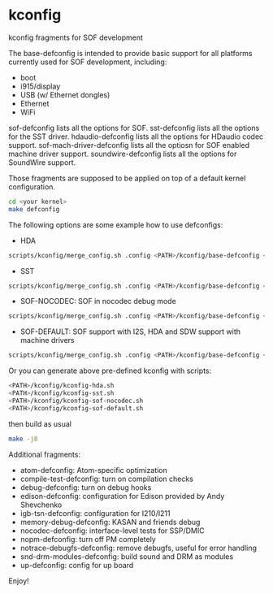 # kconfig
kconfig fragments for SOF development

The base-defconfig is intended to provide basic support for all platforms currently used for SOF development, including:
- boot
- i915/display
- USB (w/ Ethernet dongles)
- Ethernet
- WiFi


sof-defconfig lists all the options for SOF.
sst-defconfig lists all the options for the SST driver.
hdaudio-defconfig lists all the options for HDaudio codec support.
sof-mach-driver-defconfig lists all the optiosn for SOF enabled machine driver support.
soundwire-defconfig lists all the options for SoundWire support.

Those fragments are supposed to be applied on top of a default kernel
configuration.

```bash
cd <your kernel>
make defconfig
````

The following options are some example how to use defconfigs:
- HDA
````bash
scripts/kconfig/merge_config.sh .config <PATH>/kconfig/base-defconfig <PATH>/kconfig/hdaudio-codecs-defconfig
````
- SST
````bash
scripts/kconfig/merge_config.sh .config <PATH>/kconfig/base-defconfig <PATH>/kconfig/sst-defconfig <PATH>/kconfig/hdaudio-codecs-defconfig
````
- SOF-NOCODEC: SOF in nocodec debug mode
````bash
scripts/kconfig/merge_config.sh .config <PATH>/kconfig/base-defconfig <PATH>/kconfig/sof-defconfig <PATH>/kconfig/nocodec-defconfig
````
- SOF-DEFAULT: SOF support with I2S, HDA and SDW support with machine drivers
````bash
scripts/kconfig/merge_config.sh .config <PATH>/kconfig/base-defconfig <PATH>/kconfig/sof-defconfig <PATH>/kconfig/sof-mach-driver-defconfig <PATH>/kconfig/hdaudio-codecs-defconfig <PATH>/kconfig/soundwire-defconfig
````

Or you can generate above pre-defined kconfig with scripts:
````bash
<PATH>/kconfig/kconfig-hda.sh
<PATH>/kconfig/kconfig-sst.sh
<PATH>/kconfig/kconfig-sof-nocodec.sh
<PATH>/kconfig/kconfig-sof-default.sh
````

then build as usual
````bash
make -j8
````

Additional fragments:

- atom-defconfig: Atom-specific optimization
- compile-test-defconfig: turn on compilation checks
- debug-defconfig: turn on debug hooks
- edison-defconfig: configuration for Edison provided by Andy Shevchenko
- igb-tsn-defconfig: configuration for I210/I211
- memory-debug-defconfig: KASAN and friends debug
- nocodec-defconfig: interface-level tests for SSP/DMIC
- nopm-defconfig: turn off PM completely
- notrace-debugfs-defconfig: remove debugfs, useful for error handling
- snd-drm-modules-defconfig: build sound and DRM as modules
- up-defconfig: config for up board


Enjoy!
